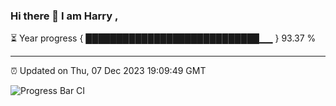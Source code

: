 ### Hi there 👋 I am Harry , 

⏳ Year progress { ████████████████████████████▁▁ } 93.37 %

---

⏰ Updated on Thu, 07 Dec 2023 19:09:49 GMT

![Progress Bar CI](https://github.com/duykhang68/duykhang68/workflows/Progress%20Bar%20CI/badge.svg)
